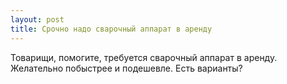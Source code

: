 ```yaml
---
layout: post 
title: Срочно надо сварочный аппарат в аренду 
--- 
```

Товарищи, помогите, требуется сварочный аппарат в аренду. Желательно побыстрее и подешевле. Есть варианты?